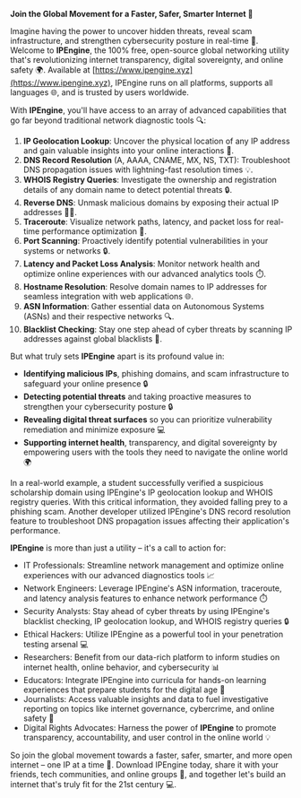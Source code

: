 **Join the Global Movement for a Faster, Safer, Smarter Internet 🚀**

Imagine having the power to uncover hidden threats, reveal scam infrastructure, and strengthen cybersecurity posture in real-time 🔐. Welcome to **IPEngine**, the 100% free, open-source global networking utility that's revolutionizing internet transparency, digital sovereignty, and online safety 🌍. Available at [https://www.ipengine.xyz](https://www.ipengine.xyz), IPEngine runs on all platforms, supports all languages 🌐, and is trusted by users worldwide.

With **IPEngine**, you'll have access to an array of advanced capabilities that go far beyond traditional network diagnostic tools 🔍:

1.  **IP Geolocation Lookup**: Uncover the physical location of any IP address and gain valuable insights into your online interactions 📍.
2.  **DNS Record Resolution** (A, AAAA, CNAME, MX, NS, TXT): Troubleshoot DNS propagation issues with lightning-fast resolution times 💡.
3.  **WHOIS Registry Queries**: Investigate the ownership and registration details of any domain name to detect potential threats 🔒.
4.  **Reverse DNS**: Unmask malicious domains by exposing their actual IP addresses 🕵️‍♂️.
5.  **Traceroute**: Visualize network paths, latency, and packet loss for real-time performance optimization 📡.
6.  **Port Scanning**: Proactively identify potential vulnerabilities in your systems or networks 🔒.
7.  **Latency and Packet Loss Analysis**: Monitor network health and optimize online experiences with our advanced analytics tools ⏱️.
8.  **Hostname Resolution**: Resolve domain names to IP addresses for seamless integration with web applications 🌐.
9.  **ASN Information**: Gather essential data on Autonomous Systems (ASNs) and their respective networks 🔍.
10. **Blacklist Checking**: Stay one step ahead of cyber threats by scanning IP addresses against global blacklists 🔴.

But what truly sets **IPEngine** apart is its profound value in:

*   **Identifying malicious IPs**, phishing domains, and scam infrastructure to safeguard your online presence 🔒
*   **Detecting potential threats** and taking proactive measures to strengthen your cybersecurity posture 🔒
*   **Revealing digital threat surfaces** so you can prioritize vulnerability remediation and minimize exposure 💻
*   **Supporting internet health**, transparency, and digital sovereignty by empowering users with the tools they need to navigate the online world 🌍

In a real-world example, a student successfully verified a suspicious scholarship domain using IPEngine's IP geolocation lookup and WHOIS registry queries. With this critical information, they avoided falling prey to a phishing scam. Another developer utilized IPEngine's DNS record resolution feature to troubleshoot DNS propagation issues affecting their application's performance.

**IPEngine** is more than just a utility – it's a call to action for:

*   IT Professionals: Streamline network management and optimize online experiences with our advanced diagnostics tools 📈
*   Network Engineers: Leverage IPEngine's ASN information, traceroute, and latency analysis features to enhance network performance ⏱️
*   Security Analysts: Stay ahead of cyber threats by using IPEngine's blacklist checking, IP geolocation lookup, and WHOIS registry queries 🔒
*   Ethical Hackers: Utilize IPEngine as a powerful tool in your penetration testing arsenal 💻
*   Researchers: Benefit from our data-rich platform to inform studies on internet health, online behavior, and cybersecurity 📊
*   Educators: Integrate IPEngine into curricula for hands-on learning experiences that prepare students for the digital age 🎉
*   Journalists: Access valuable insights and data to fuel investigative reporting on topics like internet governance, cybercrime, and online safety 📰
*   Digital Rights Advocates: Harness the power of **IPEngine** to promote transparency, accountability, and user control in the online world 💡

So join the global movement towards a faster, safer, smarter, and more open internet – one IP at a time 🔗. Download IPEngine today, share it with your friends, tech communities, and online groups 🤝, and together let's build an internet that's truly fit for the 21st century 💻.